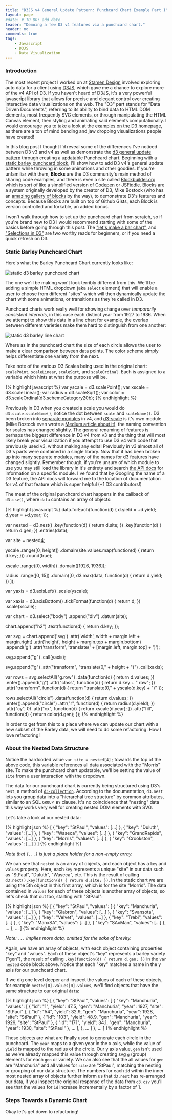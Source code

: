 ```yaml
---
title: "D3JS v4 General Update Pattern: Punchcard Chart Example Part I"
layout: page
#date: # TO DO: add date
teaser: "Demoing a few D3 v4 features via a punchcard chart."
header: no
comments: true
tags:
    - Javascript
    - D3JS
    - Data Visualization
---
```


### Introduction
The most recent project I worked on at [Stamen Design](1) involved exploring auto data for a client using [D3JS](2), which gave me a chance to explore more of the v4 API of D3. If you haven't heard of D3JS, it's a very powerful javascript library that allows for precise and elegant control over creating interactive data visualizations on the web. The "D3" part stands for "Data Driven Documents", referring to its ability to bind data to HTML DOM elements, most frequently SVG elements, or through manipulating the HTML Canvas element, then styling and animating said elements computationally. I would encourage you to take a look at the [examples on the D3 homepage](3), as there are a ton of mind bending and jaw dropping visualizations people have created!

In this blog post I thought I'd reveal some of the differences I've noticed between D3 v3 and v4 as well as demonstrate the [d3 general update pattern](http://bl.ocks.org/mbostock/3808218) through creating a updatable Punchcard chart. Beginning with a [static barley punchcard block](4), I'll show how to add D3 v4's general update pattern while throwing in some animations and other goodies. If you're unfamiliar with them, **Blocks** are the D3 community's main method of sharing code examples, and there is even a site called [Blockbuilder.org](5) which is sort of like a simplified version of [Codepen](http://codepen.io/) or [JSFiddle](https://jsfiddle.net/). Blocks are a system originally developed by the creator of D3, Mike Bostock (who has an [amazing gallery of blocks](https://bl.ocks.org/mbostock) by the way), to demonstrate D3's features and concepts. Because Blocks are built on top of Github Gists, each Block is version controlled and forkable, an added bonus.

I won't walk through how to set up the punchcard chart from scratch, so if you're brand new to D3 I would recommend starting with some of the basics before going through this post. The ["let's make a bar chart"](https://bost.ocks.org/mike/bar/), and ["Selections in D3"](https://bost.ocks.org/mike/selection/) are two worthy reads for beginners, or if you need a quick refresh on D3.

### Static Barley Punchcard Chart
Here's what the Barley Punchcard Chart currently looks like:

![static d3 barley punchcard chart]({{site.urlimg}}barley-punchcard-static.png)

The one we'll be making won't look terribly different from this. We'll be adding a simple HTML dropdown (aka `select` element) that will enable a user to choose from different "sites" which will then dynamically update the chart with some animations, or transitions as they're called in D3.

Punchcard charts work really well for showing change over *temporarily consistent intervals*, in this case each distinct year from 1927 to 1936. When we attempt to show this data in a line chart for example, the overlap between different varieties make them hard to distinguish from one another:

![static d3 barley line chart]({{site.urlimg}}barley-linechart.png)

Where as in the punchcard chart the size of each circle allows the user to make a clear comparison between data points. The color scheme simply helps differentiate one variety from the next.

Take note of the various D3 Scales being used in the original chart: `scalePoint`, `scaleLinear`, `scaleSqrt`, and `scaleOrdinal`. Each is assigned to a variable which hints at what the purpose will be.

{% highlight javascript %}
var yscale = d3.scalePoint();
var xscale = d3.scaleLinear();
var radius = d3.scaleSqrt();
var color = d3.scaleOrdinal(d3.schemeCategory20b);
{% endhighlight %}

Previously in D3 when you created a scale you would do `d3.scale.scaleName()`, notice the dot between `scale` and `scaleName()`. D3 been broken into [separate modules](https://github.com/d3) in v4, and [d3-scale](https://github.com/d3/d3-scale) is it's own module (Mike Bostock even wrote a [Medium article about it](https://medium.com/@mbostock/introducing-d3-scale-61980c51545f)), the naming convention for scales has changed slightly. The general renaming of features is perhaps the biggest difference in D3 v4 from v3 and the thing that will most likely break your visualization if you attempt to use D3 v4 with code that previously used v3, without making any edits! Previously in v3 almost all of D3's parts were contained in a single library. Now that it has been broken up into many separate modules, many of the names for d3 features have changed slightly. Remember though, if you're unsure of which module to use you may still load the library in it's entirety and search [the API docs](https://github.com/d3/d3/blob/master/API.md) for information on a specific module. I've found that by Googling the name of a D3 feature, the API docs will forward me to the location of documentation for v4 of that feature which is super helpful (+1 D3 contributors!)

The meat of the original punchcard chart happens in the callback of `d3.csv()`, where `data` contains an array of objects:

{% highlight javascript %}
data.forEach(function(d) {
  d.yield = +d.yield;
  d.year = +d.year;
});

var nested = d3.nest()
  .key(function(d) { return d.site; })
  .key(function(d) { return d.gen; })
  .entries(data);

var site = nested[4];

yscale
  .range([0, height])
  .domain(site.values.map(function(d) { return d.key; }))
  .round(true);

xscale
  .range([0, width])
  .domain([1926, 1936]);

radius
  .range([0, 15])
  .domain([0, d3.max(data, function(d) { return d.yield; }) ]);

var yaxis = d3.axisLeft()
  .scale(yscale);

var xaxis = d3.axisBottom()
  .tickFormat(function(d) { return d; })
  .scale(xscale);

var chart = d3.select("body")
  .append("div")
  .datum(site);

chart.append("h2")
  .text(function(d) { return d.key; });

var svg = chart.append('svg')
  .attr('width', width + margin.left + margin.right)
  .attr('height', height + margin.top + margin.bottom)
  .append('g')
    .attr('transform', 'translate(' + [margin.left, margin.top] + ')');

svg.append("g")
  .call(yaxis);

svg.append("g")
  .attr("transform", "translate(0," + height + ")")
  .call(xaxis);

var rows = svg.selectAll("g.row")
  .data(function(d) { return d.values; })
  .enter().append("g")
  .attr("class", function(d) { return d.key + " row"; })
  .attr("transform", function(d) {
    return "translate(0," + yscale(d.key) + ")"
  });

rows.selectAll("circle")
  .data(function(d) { return d.values; })
  .enter().append("circle")
  .attr("r", function(d) { return radius(d.yield); })
  .attr("cy", 0)
  .attr("cx", function(d) { return xscale(d.year); })
  .attr("fill", function(d) { return color(d.gen); });
{% endhighlight %}

In order to get from this to a place where we can update our chart with a new subset of the Barley data, we will need to do some refactoring. How I love refactoring!

### About the Nested Data Structure
Notice the hardcoded value `var site = nested[4];` towards the top of the above code, this variable references all data associated with the "Morris" site. To make the punchcard chart updatable, we'll be setting the value of `site` from a user interaction with the dropdown.

The data for our punchcard chart is currently being structured using D3's `nest`, a method of [`d3-collection`](https://github.com/d3/d3-collection). According to the documentation, `d3.nest` lets you group data into a "hierarchal tree structure" by common attributes, similar to an SQL `GROUP BY` clause. It's no coincidence that "nesting" data this way works very well for creating nested DOM elements with SVG.

Let's take a look at our nested data:

{% highlight json %}
[
  {
    "key": "StPaul",
    "values": [...]
  },
  {
    "key": "Duluth",
    "values": [...]
  },
  {
    "key": "Waseca",
    "values": [...]
  },
  {
    "key": "GrandRapids",
    "values": [...]
  },
  {
    "key": "Morris",
    "values": [...]
  },
  {
    "key": "Crookston",
    "values": [...]
  }
]
{% endhighlight %}

*Note that `[...]` is just a place holder for a non-empty array.*

We can see that `nested` is an array of objects, and each object has a `key` and `values` property. Here, each `key` represents a unique "site" in our data such as "StPaul", "Duluth", "Waseca", etc. This is the result of calling `d3.next().key(function(d) { return d.site; })`. In the static chart we are using the 5th object in this first array, which is for the site "Morris". The data contained in `values` for each of these objects is another array of objects, so let's check that out too, starting with "StPaul":

{% highlight json %}
[
  {
    "key": "StPaul",
    "values": [
      {
        "key": "Manchuria",
        "values": [...]
      },
      {
        "key": "Glabron",
        "values": [...]
      },
      {
        "key": "Svansota",
        "values": [...]
      },
      {
        "key": "Velvet",
        "values": [...]
      },
      {
        "key": "Trebi",
        "values": [...]
      },
      {
        "key": "ManxSA",
        "values": [...]
      },
      {
        "key": "SAxMan",
        "values": [...]
      },
      ...
  },
  ...
]
{% endhighlight %}

*Note: `...` implies more data, omitted for the sake of brevity.*

Again, we have an array of objects, with each object containing properties "key" and "values". Each of these object's "key" represents a barley variety  ("gen"), the result of calling `.key(function(d) { return d.gen; })` in the `var nested` code block above. Notice that each "key" matches a name in the y axis for our punchcard chart.

If we dig one level deeper and inspect the values of each of these objects, for example `nested[0].values[0].values`, we'll find objects that have the same structure to our original `data`:

{% highlight json %}
[
  {
    "key": "StPaul",
    "values": [
      {
        "key": "Manchuria",
        "values": [
          {
            "id": "1",
            "yield": 47.5,
            "gen": "Manchuria",
            "year": 1927,
            "site": "StPaul"
          },
          {
            "id": "54",
            "yield": 32.9,
            "gen": "Manchuria",
            "year": 1928,
            "site": "StPaul"
          },
          {
            "id": "103",
            "yield": 48.9,
            "gen": "Manchuria",
            "year": 1929,
            "site": "StPaul"
          },
          {
            "id": "171",
            "yield": 34.1,
            "gen": "Manchuria",
            "year": 1930,
            "site": "StPaul"
          },
          ...
        ],
      },
      ...
    ]
  },
  ...
]
{% endhighlight %}

These objects are what are finally used to generate each circle in the punchcard. The `year` maps to a given year in the x axis, while the value of `yield` is mapped to the radius of the circle. Our y axis value, `gen` isn't used as we've already mapped this value through creating svg `g` (group) elements for each `gen` or variety. We can also see that the all values for `gen` are "Manchuria" and all values for `site` are "StPaul", matching the nesting or grouping of our data structure. The numbers for each `id` within the inner most nested array of objects further inform us that `d3.nest` has re-arranged our data, if you inspect the original response of the data from `d3.csv` you'll see that the values for `id` increase incrementally by a factor of 1.

### Steps Towards a Dynamic Chart
Okay let's get down to refactoring!

[1]: http://stamen.com  
[2]: https://d3js.org  
[3]: https://github.com/d3/d3/wiki/Gallery  
[4]: http://bl.ocks.org/clhenrick/2b6b5360748a06b26bfd50d96998b741
[5]: http://blockbuilder.org  
